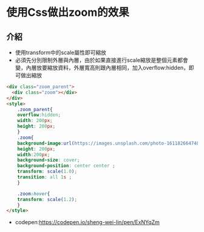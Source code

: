 # 使用Css做出zoom的效果

## 介紹

* 使用transform中的scale屬性即可縮放
* 必須先分別限制外層與內層，由於如果直接進行scale縮放是整個元素都會變，內層放要縮放資料，外層寬高則跟內層相同，加入overflow:hidden，即可做出縮放


```html
<div class="zoom_parent">
  <div class="zoom"></div>  
</div>
<style>
    .zoom_parent{
    overflow:hidden;
    width: 200px;
    height: 200px;
    }
    .zoom{
    background-image:url(https://images.unsplash.com/photo-1611826647488-0a13e6a358b3?ixid=MXwxMjA3fDB8MHxwaG90by1wYWdlfHx8fGVufDB8fHw%3D&ixlib=rb-1.2.1&auto=format&fit=crop&w=562&q=80);
    height: 200px;
    width:200px;
    background-size: cover;
    background-position: center center ;
    transform: scale(1.0);
    transition: all 1s ;
    }

    .zoom:hover{
    transform: scale(1.2);
    }
</style>
```


* codepen:https://codepen.io/sheng-wei-lin/pen/ExNYqZm